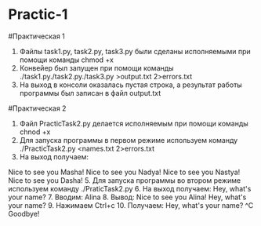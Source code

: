 # Practic-1
#Практическая 1
1. Файлы task1.py, task2.py, task3.py были сделаны исполняемыми при помощи команды chmod +x
2. Конвейер был запущен при помощи команды ./task1.py./task2.py./task3.py >output.txt 2>errors.txt
3. На выход в консоли оказалась пустая строка, а результат работы программы был записан в файл output.txt

#Практическая 2
1. Файл PracticTask2.py делается исполняемым при помощи команды chnod +x
2. Для запуска программы в первом режиме используем команду  ./PracticTask2.py <names.txt 2>errors.txt
3. На выход получаем:

Nice to see you Masha!
Nice to see you Nadya!
Nice to see you Nastya!
Nice to see you Dasha!
5. Для запуска программы во втором режиме используем команду ./PraticTask2.py
6. На выход получаем:
Hey, what's your name?
7. Вводим: Alina
8. Вывод:
Nice to see you Alina!
Hey, what's your name?
9. Нажимаем Ctrl+c
10. Получаем:
Hey, what's your name? ^C
Goodbye!
